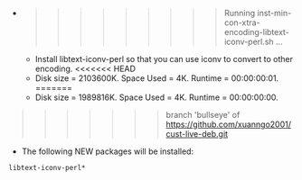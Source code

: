 * >>>>>>>>> Running inst-min-con-xtra-encoding-libtext-iconv-perl.sh ...
  * Install libtext-iconv-perl so that you can use iconv to convert to other encoding.
<<<<<<< HEAD
  * Disk size = 2103600K. Space Used = 4K. Runtime = 00:00:00:01.
=======
  * Disk size = 1989816K. Space Used = 4K. Runtime = 00:00:00:00.
>>>>>>> branch 'bullseye' of https://github.com/xuanngo2001/cust-live-deb.git
  * The following NEW packages will be installed:
  ```bash
libtext-iconv-perl*
  ```

